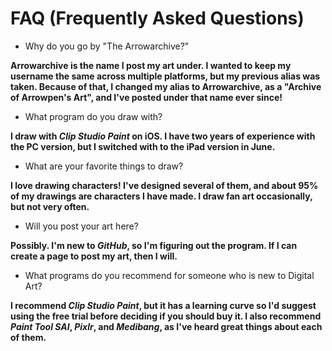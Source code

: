 # FAQ (Frequently Asked Questions)

* Why do you go by "The Arrowarchive?"

**Arrowarchive is the name I post my art under. I wanted to keep my username the same across multiple platforms, but my previous alias was taken. Because of that, I changed my alias to Arrowarchive, as a "Archive of Arrowpen's Art", and I've posted under that name ever since!**

* What program do you draw with?

**I draw with *Clip Studio Paint* on iOS. I have two years of experience with the PC version, but I switched with to the iPad version in June.**

* What are your favorite things to draw?

**I love drawing characters! I've designed several of them, and about 95% of my drawings are characters I have made. I draw fan art occasionally, but not very often.**

* Will you post your art here?

**Possibly. I'm new to *GitHub*, so I'm figuring out the program. If I can create a page to post my art, then I will.**

* What programs do you recommend for someone who is new to Digital Art?

**I recommend *Clip Studio Paint*, but it has a learning curve so I'd suggest using the free trial before deciding if you should buy it. I also recommend *Paint Tool SAI*, *Pixlr*, and *Medibang*, as I've heard great things about each of them.**
